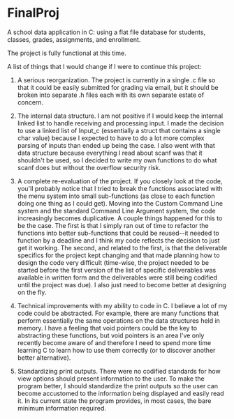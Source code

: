 # FinalProj
A school data application in C: using a flat file database for students, classes, grades, assignments, and enrollment.

The project is fully functional at this time.

A list of things that I would change if I were to continue this project:

1. A serious reorganization. The project is currently in a single .c file so that it could be easily submitted for grading via email, but it should be broken into separate .h files each with its own separate estate of concern.

2. The internal data structure. I am not positive if I would keep the internal linked list to handle receiving and processing input.  I made the decision to use a linked list of Input_c (essentially a struct that contains a single char value) because I expected to have to do a lot more complex parsing of inputs than ended up being the case.  I also went with that data structure because everything I read about scanf was that it shouldn't be used, so I decided to write my own functions to do what scanf does but without the overflow security risk.

3. A complete re-evaluation of the project.  If you closely look at the code, you'll probably notice that I tried to break the functions associated with the menu system into small sub-functions (as close to each function doing one thing as I could get). Moving into the Custom Command Line system and the standard Command Line Argument system, the code increasingly becomes duplicative. A couple things happened for this to be the case. The first is that I simply ran out of time to refactor the functions into better sub-functions that could be reused--it needed to function by a deadline and I think my code reflects the decision to just get it working. The second, and related to the first, is that the deliverable specifics for the project kept changing and that made planning how to design the code very difficult (time-wise, the project needed to be started before the first version of the list of specific deliverables was available in written form and the deliverables were still being codified until the project was due). I also just need to become better at designing on the fly.

4. Technical improvements with my ability to code in C. I believe a lot of my code could be abstracted. For example, there are many functions that perform essentially the same operations on the data structures held in memory. I have a feeling that void pointers could be the key to abstracting these functions, but void pointers is an area I've only recently become aware of and therefore I need to spend more time learning C to learn how to use them correctly (or to discover another better alternative).

5. Standardizing print outputs.  There were no codified standards for how view options should present information to the user.  To make the program better, I should standardize the print outputs so the user can become accustomed to the information being displayed and easily read it. In its current state the program provides, in most cases, the bare minimum information required.  
